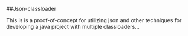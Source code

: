 ##Json-classloader

This is is a proof-of-concept for utilizing json and other techniques for developing 
a java project with multiple classloaders...


